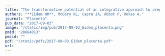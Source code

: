 ```yaml
---
title: "The transformative potential of an integrative approach to pregnancy"
authors: "**Eidem HR**, McGary KL, Capra JA, Abbot P, Rokas A."
journal: "Placenta"
pub_date: "2017-09-03"
image: "/static/img/pub/2017-09-03_Eidem_placenta.png"
pmid: "28864013"
pmcid: ""
pdf: "/static/pdfs/2017-09-03_Eidem_placenta.pdf"
url: 
---
```

